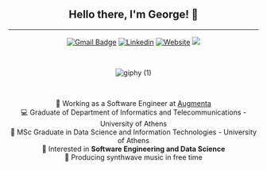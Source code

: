 <div align=center>

## Hello there, I'm George! :wave:
---

  
[![Gmail Badge](https://img.shields.io/badge/-Gmail-c14438?style=flat-square&logo=Gmail&logoColor=white&link=mailto:giorgosrouvv@gmail.com)](mailto:giorgosrouvv@gmail.com)
[![Linkedin](https://img.shields.io/badge/-LinkedIn-blue?style=flat&logo=Linkedin&logoColor=white)](https://www.linkedin.com/in/giorgosrouv/)
[![Website](https://img.shields.io/badge/-Website-blueviolet?style=flat&logo=appveyor&logoColor=white)](https://georouv.github.io/)
![](https://img.shields.io/github/followers/GeoRouv?label=Follow)
  
<br>

![giphy (1)](https://user-images.githubusercontent.com/40864279/229629760-c7411be2-bb43-4cf7-9abb-53376d79c905.gif)
  
<br>

<!-- ### 🧐 **About me** -->
 🌱 Working as a Software Engineer at [Augmenta](https://www.augmenta.ag/)   
 💻 Graduate of Department of Informatics and Telecommunications - University of Athens <br>
 💾 MSc Graduate in Data Science and Information Technologies - University of Athens <br>
 💭 Interested in  **Software Engineering and Data Science** <br>
 👾 Producing synthwave music in free time <br>

</div>
